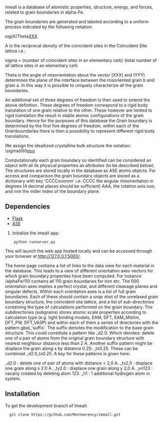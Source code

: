 imeall is a database of atomistic properties, structure, energy, and forces,
related to grain boundaries in alpha-Fe.

The grain boundaries are generated and labeled according to 
a uniform process  indicated by the following notation:

sig(A)Theta[XXX](YYY)

A is the reciprocal density of the coincident sites
in the Coincident Site lattice i.e.:

sigma = (number of coincident sites in an elementary cell)/
(total number of all lattice sites in an elementary cell)

Theta is the angle of misorientation about the vector [XXX]
and (YYY) determines the plane of the interface between
the misoriented grain b and grain a. In this way it is possible
to uniquely characterize all the grain boundaries. 

An additional set of three degrees of freedom is then used to extend 
the above definition. These degrees of freedom correspond to a 
rigid body translation of one grain relative to the other. These
however are limited to rigid translation the result in stable 
atomic configurations of the grain boundary. Hence for the purposes
of this database the Grain boundary is determined by the first
five degrees of freedom, within each of the Grainboundaries there is
then a possibility to represent different rigid body translations.

We assign the ideallized crystalline bulk structure the notation:
\sigma(0)0[ooo](nnn)

Computationally each grain boundary so identified can be considered an
object with all its physical properties as attributes (to be described below).
The structures are stored locally in the database as ASE atoms objects.
For access and comparison the grain boundary objects are stored as
a dictionary with key 'CCCCooonnn' i.e. CCCC the angular misorientation
in degrees (4 decimal places should be sufficient) AAA, the
rotation axis ooo, and nnn the miller index of the boundary plane.

## Dependencies
  - [Flask](http://flask.pocoo.org/)
  - [ASE](https://wiki.fysik.dtu.dk/ase/)

1. Initialize the imeall app:
```
    python runserver.py
```
This will launch the web app hosted locally and can be accessed through
your browser at http://127.0.0.1:5000/.

The home page contains a list of links to the data view for each material
in the database. This leads to a view of different orientation axes vectors for 
which grain boundary properties have been computed. For instance /alphaFe/110 
contains all 110 grain boundaries for iron etc. The 000 
orientation axes implies a perfect crystal, and different cleavage planes 
and singular defects. Within each orientation axes is a list of 
full grain boundaries. Each of these should contain a snap shot
of the unrelaxed grain boundary structure, the coincident site lattice, and a
list of sub-directories containing the type of calculations performed on the
grain boundary. The subdirectories (subgrains) stores atomic scale 
properties according to calculation type (e.g. tight binding models, 
EAM, DFT, EAM_Mishin, DFT_PW, DFT_VASP) 
and within each of them a series of directories with the pattern 
gbid_'suffix'. The suffix denotes the modification to the base grain
structure. This could constitute a pattern like _d2.0. Which denotes:
delete one of a pair of atoms from the original grain 
boundary structure with nearest neighbour distance less than 2 A.
Another suffix pattern might be displace the grain along x by distance 0.25:
_tx0.25. These can be combined _d2.0_tx0.25. A key for these patterns is given
here:

_d2.0   : delete one of pair of atoms with distance < 2,0 A.
_tx2,0  : displace one grain along x 2.0 A.
_ty2.0  : displace one grain along y 2,0 A.
_vn123  : vacany created by deleting atom 123.
_h1     : 1 additional hydrogen atom in system.


## Installation
To get the development branch of Imeall:
```
  git clone https://github.com/Montmorency/imeall.git
```
